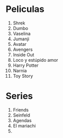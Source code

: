 # Peliculas

1. Shrek
2. Dumbo
3. Vaselina
4. Jumanji
5. Avatar
6. Avengers
7. Inside Out
8. Loco y estúpido amor
9. Harry Potter
10. Narnia
11. Toy Story


# Series

1. Friends
2. Seinfeld
3. Agendas
4. El mariachi
5. 

